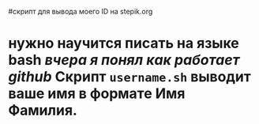 #скрипт для вывода моего ID на stepik.org <h1>
**нужно научится писать на языке bash**
*вчера я понял как работает github*
Скрипт `username.sh` выводит ваше имя в формате Имя Фамилия.
